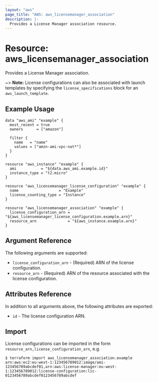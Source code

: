```yaml
---
layout: "aws"
page_title: "AWS: aws_licensemanager_association"
description: |-
  Provides a License Manager association resource.
---
```


# Resource: aws_licensemanager_association

Provides a License Manager association.

~> **Note:** License configurations can also be associated with launch templates by specifying the `license_specifications` block for an `aws_launch_template`.

## Example Usage

```hcl
data "aws_ami" "example" {
  most_recent = true
  owners      = ["amazon"]

  filter {
    name   = "name"
    values = ["amzn-ami-vpc-nat*"]
  }
}

resource "aws_instance" "example" {
  ami           = "${data.aws_ami.example.id}"
  instance_type = "t2.micro"
}

resource "aws_licensemanager_license_configuration" "example" {
  name                  = "Example"
  license_counting_type = "Instance"
}

resource "aws_licensemanager_association" "example" {
  license_configuration_arn = "${aws_licensemanager_license_configuration.example.arn}"
  resource_arn              = "${aws_instance.example.arn}"
}
```

## Argument Reference

The following arguments are supported:

* `license_configuration_arn` - (Required) ARN of the license configuration.
* `resource_arn` - (Required) ARN of the resource associated with the license configuration.

## Attributes Reference

In addition to all arguments above, the following attributes are exported:

* `id` - The license configuration ARN.

## Import

License configurations can be imported in the form `resource_arn,license_configuration_arn`, e.g.

```
$ terraform import aws_licensemanager_association.example arn:aws:ec2:eu-west-1:123456789012:image/ami-123456789abcdef01,arn:aws:license-manager:eu-west-1:123456789012:license-configuration:lic-0123456789abcdef0123456789abcdef
```
